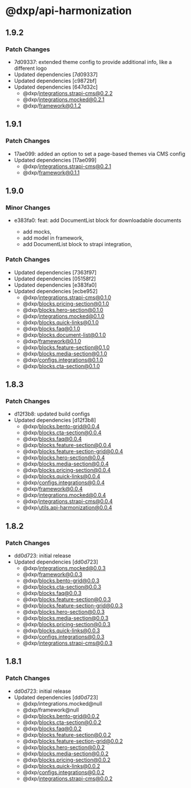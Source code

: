 # @dxp/api-harmonization

## 1.9.2

### Patch Changes

- 7d09337: extended theme config to provide additional info, like a different logo
- Updated dependencies [7d09337]
- Updated dependencies [c9872bf]
- Updated dependencies [647d32c]
    - @dxp/integrations.strapi-cms@0.2.2
    - @dxp/integrations.mocked@0.2.1
    - @dxp/framework@0.1.2

## 1.9.1

### Patch Changes

- 17ae099: added an option to set a page-based themes via CMS config
- Updated dependencies [17ae099]
    - @dxp/integrations.strapi-cms@0.2.1
    - @dxp/framework@0.1.1

## 1.9.0

### Minor Changes

- e383fa0: feat: add DocumentList block for downloadable documents

    - add mocks,
    - add model in framework,
    - add DocumentList block to strapi integration,

### Patch Changes

- Updated dependencies [7363f97]
- Updated dependencies [05158f2]
- Updated dependencies [e383fa0]
- Updated dependencies [ecbe952]
    - @dxp/integrations.strapi-cms@0.1.0
    - @dxp/blocks.pricing-section@0.1.0
    - @dxp/blocks.hero-section@0.1.0
    - @dxp/integrations.mocked@0.1.0
    - @dxp/blocks.quick-links@0.1.0
    - @dxp/blocks.faq@0.1.0
    - @dxp/blocks.document-list@0.1.0
    - @dxp/framework@0.1.0
    - @dxp/blocks.feature-section@0.1.0
    - @dxp/blocks.media-section@0.1.0
    - @dxp/configs.integrations@0.1.0
    - @dxp/blocks.cta-section@0.1.0

## 1.8.3

### Patch Changes

- d12f3b8: updated build configs
- Updated dependencies [d12f3b8]
    - @dxp/blocks.bento-grid@0.0.4
    - @dxp/blocks.cta-section@0.0.4
    - @dxp/blocks.faq@0.0.4
    - @dxp/blocks.feature-section@0.0.4
    - @dxp/blocks.feature-section-grid@0.0.4
    - @dxp/blocks.hero-section@0.0.4
    - @dxp/blocks.media-section@0.0.4
    - @dxp/blocks.pricing-section@0.0.4
    - @dxp/blocks.quick-links@0.0.4
    - @dxp/configs.integrations@0.0.4
    - @dxp/framework@0.0.4
    - @dxp/integrations.mocked@0.0.4
    - @dxp/integrations.strapi-cms@0.0.4
    - @dxp/utils.api-harmonization@0.0.4

## 1.8.2

### Patch Changes

- dd0d723: initial release
- Updated dependencies [dd0d723]
    - @dxp/integrations.mocked@0.0.3
    - @dxp/framework@0.0.3
    - @dxp/blocks.bento-grid@0.0.3
    - @dxp/blocks.cta-section@0.0.3
    - @dxp/blocks.faq@0.0.3
    - @dxp/blocks.feature-section@0.0.3
    - @dxp/blocks.feature-section-grid@0.0.3
    - @dxp/blocks.hero-section@0.0.3
    - @dxp/blocks.media-section@0.0.3
    - @dxp/blocks.pricing-section@0.0.3
    - @dxp/blocks.quick-links@0.0.3
    - @dxp/configs.integrations@0.0.3
    - @dxp/integrations.strapi-cms@0.0.3

## 1.8.1

### Patch Changes

- dd0d723: initial release
- Updated dependencies [dd0d723]
    - @dxp/integrations.mocked@null
    - @dxp/framework@null
    - @dxp/blocks.bento-grid@0.0.2
    - @dxp/blocks.cta-section@0.0.2
    - @dxp/blocks.faq@0.0.2
    - @dxp/blocks.feature-section@0.0.2
    - @dxp/blocks.feature-section-grid@0.0.2
    - @dxp/blocks.hero-section@0.0.2
    - @dxp/blocks.media-section@0.0.2
    - @dxp/blocks.pricing-section@0.0.2
    - @dxp/blocks.quick-links@0.0.2
    - @dxp/configs.integrations@0.0.2
    - @dxp/integrations.strapi-cms@0.0.2
